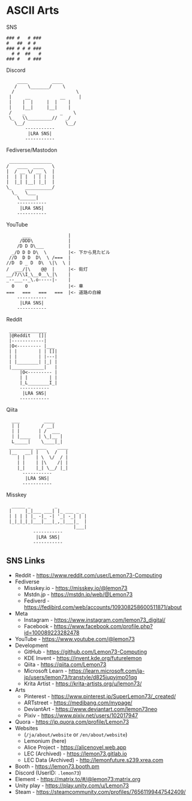 # ASCII Arts

SNS
```
### #   # ###
#   ##  # #
### # # # ###
  # #  ##   #
### #   # ###
```

Discord
```
    ____         ____
   /    \_______/    \
  /	     		  	      \
 |	   __		    __     |
 |	  |  |     |  |    |
 |    |__|     |__|    |
 /	  _	    	    _    \
 \_   \\_________//   _/
   \__/			      \__/
       -----------
        |LRA SNS|
       -----------
```

Fediverse/Mastodon
```
 ________________
/   ____  ____   \
|  / __ \/ __ \  |
|  | | |  | | |  |
|  |_| |__| |_|  |
\_     __________/
  \_   \___
    \______|
    -----------
     |LRA SNS|
    -----------
```

YouTube
```
      ___              |
     /DDD\             |
    /D D D\___         |
  _/D D D D\  \        |<- 下から見たビル
 //D  D D  D\  \ /===  |
//D  D _ D  D\  \|\  \ |
/  ___/|\    @@  |     |<- 街灯
__/7/\\I_\__0__\_|\    |
_--___--_\.o-----|-    |
  0    0               |<- 車
===   ===   ===   ===  |<- 道路の白線
    -----------
     |LRA SNS|
    -----------
```

Reddit
```
 ______________
 |@Reddit   []|
 |------------|
 |O<--------- |___
 | |        | | []|
 | |        | |---|
 | |________| |_| |
 |____________|   |
	 |O<--------- |
	 | |        | |
     |_L________I_|
     -----------
      |LRA SNS|
     -----------
```

Qiita
```
  ___         ____
  | |        / __|
  | |       | /  ___
  | |____   | \_|__ |
  L_____|    \____|_|
 _________ ____    ____
 |__   __| |   \  /   |
    | |    | \  \/  / |
    | |    | |\    /| |
    |_|    |_| \__/ |_|
      -----------
       |LRA SNS|
      -----------
```

Misskey
```
  _____ _         _           
 |     |_|___ ___| |_ ___ _ _ 
 | | | | |_ -|_ -| '_| -_| | |
 |_|_|_|_|___|___|_,_|___|_  |
                         |___|
          -----------
           |LRA SNS|
		  -----------
```

## SNS Links

- Reddit - https://www.reddit.com/user/Lemon73-Computing
- Fediverse
  - Misskey.io - https://misskey.io/@lemon73
  - Mstdn.jp - https://mstdn.jp/web/@Lemon73
  - Fediverd - https://fedibird.com/web/accounts/109308258600511871/about
- Meta
  - Instagram - https://www.instagram.com/lemon73_digital/
  - Facebook - https://www.facebook.com/profile.php?id=100089223282478
- YouTube - https://www.youtube.com/@lemon73
- Development
  - GitHub - https://github.com/Lemon73-Computing
  - KDE Invent - https://invent.kde.org/futurelemon
  - Qiita - https://qiita.com/Lemon73
  - Microsoft Learn - https://learn.microsoft.com/ja-jp/users/lemon73/transtyle/d825jupyjmp01qg
  - Krita Artist - https://krita-artists.org/u/lemon73/
- Arts
  - Pinterest - https://www.pinterest.jp/SuperLemon73/_created/
  - ARTstreet - https://medibang.com/mypage/
  - DeviantArt - https://www.deviantart.com/lemon73neo
  - Pixiv - https://www.pixiv.net/users/102017947
- Quora - https://jp.quora.com/profile/Lemon73
- Websites
  - (`/ja/about/website` or `/en/about/website`)
  - Lemonium (here)
  - Alice Project - https://alicenovel.web.app
  - LEC (Archived) - https://lemon73.gitlab.io
  - LEC Data (Archived) - http://lemonfuture.s239.xrea.com
- Booth - https://lemon73.booth.pm
- Discord (UserID: `.lemon73`)
- Element - https://matrix.to/#/@lemon73:matrix.org
- Unity play - https://play.unity.com/u/Lemon73
- Steam - https://steamcommunity.com/profiles/76561199447542409/
